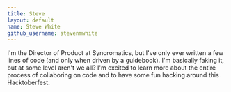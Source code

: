 ```yaml
---
title: Steve
layout: default
name: Steve White
github_username: stevenmwhite
---
```


I'm the Director of Product at Syncromatics, but I've only ever written a few lines of code (and only when driven by a guidebook). I'm basically faking it, but at some level aren't we all? I'm excited to learn more about the entire process of collaboring on code and to have some fun hacking around this Hacktoberfest. 
